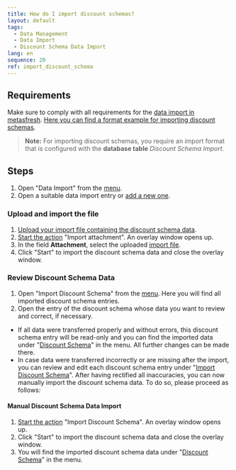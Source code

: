 ```yaml
---
title: How do I import discount schemas?
layout: default
tags:
  - Data Management
  - Data Import
  - Discount Schema Data Import
lang: en
sequence: 20
ref: import_discount_schema
---
```


## Requirements
Make sure to comply with all requirements for the [data import in metasfresh](Data_import_metasfresh). [Here you can find a format example for importing discount schemas](Import_format_example_discount_schema).
 >**Note:** For importing discount schemas, you require an import format that is configured with the **database table** *Discount Schema Import*.

## Steps
1. Open "Data Import" from the [menu](Menu).
1. Open a suitable data import entry or [add a new one](add_new_data_import_entry).

### Upload and import the file
1. [Upload your import file containing the discount schema data](File_handling).
1. [Start the action](StartAction#actions-menu) "Import attachment". An overlay window opens up.
1. In the field **Attachment**, select the uploaded [import file](Import_file_useful_tips).
1. Click "Start" to import the discount schema data and close the overlay window.

### Review Discount Schema Data
1. Open "Import Discount Schema" from the [menu](Menu). Here you will find all imported discount schema entries.
1. Open the entry of the discount schema whose data you want to review and correct, if necessary.
 - If all data were transferred properly and without errors, this discount schema entry will be read-only and you can find the imported data under "[Discount Schema](Menu)" in the menu. All further changes can be made there.
 - In case data were transferred incorrectly or are missing after the import, you can review and edit each discount schema entry under "[Import Discount Schema](Menu)". After having rectified all inaccuracies, you can now manually import the discount schema data. To do so, please proceed as follows:

#### Manual Discount Schema Data Import
1. [Start the action](StartAction#actions-menu) "Import Discount Schema". An overlay window opens up.
1. Click "Start" to import the discount schema data and close the overlay window.
1. You will find the imported discount schema data under "[Discount Schema](Menu)" in the menu.
